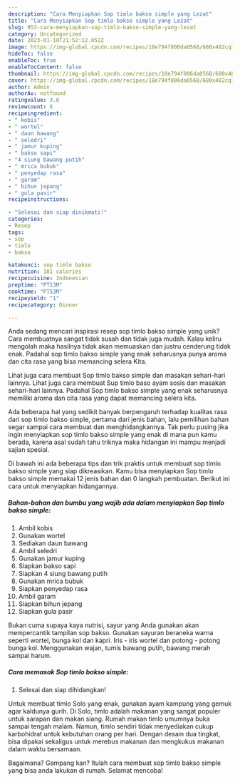 ```yaml
---
description: "Cara Menyiapkan Sop timlo bakso simple yang Lezat"
title: "Cara Menyiapkan Sop timlo bakso simple yang Lezat"
slug: 953-cara-menyiapkan-sop-timlo-bakso-simple-yang-lezat
category: Uncategorized
date: 2023-01-18T21:52:12.052Z
image: https://img-global.cpcdn.com/recipes/18e794f806da0568/680x482cq70/sop-timlo-bakso-simple-foto-resep-utama.jpg
hideToc: false
enableToc: true
enableTocContent: false
thumbnail: https://img-global.cpcdn.com/recipes/18e794f806da0568/680x482cq70/sop-timlo-bakso-simple-foto-resep-utama.jpg
cover: https://img-global.cpcdn.com/recipes/18e794f806da0568/680x482cq70/sop-timlo-bakso-simple-foto-resep-utama.jpg
author: Admin
authorAv: notfound
ratingvalue: 3.6
reviewcount: 6
recipeingredient:
- " kobis"
- " wortel"
- " daun bawang"
- " seledri"
- " jamur kuping"
- " bakso sapi"
- "4 siung bawang putih"
- " mrica bubuk"
- " penyedap rasa"
- " garam"
- " bihun jepang"
- " gula pasir"
recipeinstructions:

- "Selesai dan siap dinikmati!"
categories:
- Resep
tags:
- sop
- timlo
- bakso

katakunci: sop timlo bakso 
nutrition: 181 calories
recipecuisine: Indonesian
preptime: "PT13M"
cooktime: "PT53M"
recipeyield: "1"
recipecategory: Dinner

---
```





Anda sedang mencari inspirasi resep sop timlo bakso simple yang unik? Cara membuatnya sangat tidak susah dan tidak juga mudah. Kalau keliru mengolah maka hasilnya tidak akan memuaskan dan justru cenderung tidak enak. Padahal sop timlo bakso simple yang enak seharusnya punya aroma dan cita rasa yang bisa memancing selera Kita.





Lihat juga cara membuat Sop timlo bakso simple dan masakan sehari-hari lainnya. Lihat juga cara membuat Sup timlo baso ayam sosis dan masakan sehari-hari lainnya. Padahal Sop timlo bakso simple yang enak seharusnya memiliki aroma dan cita rasa yang dapat memancing selera kita.

Ada beberapa hal yang sedikit banyak berpengaruh terhadap kualitas rasa dari sop timlo bakso simple, pertama dari jenis bahan, lalu pemilihan bahan segar sampai cara membuat dan menghidangkannya. Tak perlu pusing jika ingin menyiapkan sop timlo bakso simple yang enak di mana pun kamu berada, karena asal sudah tahu triknya maka hidangan ini mampu menjadi sajian spesial.






Di bawah ini ada beberapa tips dan trik praktis untuk membuat sop timlo bakso simple yang siap dikreasikan. Kamu bisa menyiapkan Sop timlo bakso simple memakai 12 jenis bahan dan 0 langkah pembuatan. Berikut ini cara untuk menyiapkan hidangannya.

<!--inarticleads1-->

##### Bahan-bahan dan bumbu yang wajib ada dalam menyiapkan Sop timlo bakso simple:

1. Ambil  kobis
1. Gunakan  wortel
1. Sediakan  daun bawang
1. Ambil  seledri
1. Gunakan  jamur kuping
1. Siapkan  bakso sapi
1. Siapkan 4 siung bawang putih
1. Gunakan  mrica bubuk
1. Siapkan  penyedap rasa
1. Ambil  garam
1. Siapkan  bihun jepang
1. Siapkan  gula pasir


Bukan cuma supaya kaya nutrisi, sayur yang Anda gunakan akan mempercantik tampilan sop bakso. Gunakan sayuran beraneka warna seperti wortel, bunga kol dan kapri. Iris - iris wortel dan potong - potong bunga kol. Menggunakan wajan, tumis bawang putih, bawang merah sampai harum. 

<!--inarticleads2-->

##### Cara memasak Sop timlo bakso simple:


1. Selesai dan siap dihidangkan!

Untuk membuat timlo Solo yang enak, gunakan ayam kampung yang gemuk agar kaldunya gurih. Di Solo, timlo adalah makanan yang sangat populer untuk sarapan dan makan siang. Rumah makan timlo umumnya buka sampai tengah malam. Namun, timlo sendiri tidak menyediakan cukup karbohidrat untuk kebutuhan orang per hari. Dengan desain dua tingkat, bisa dipakai sekaligus untuk merebus makanan dan mengkukus makanan dalam waktu bersamaan. 

Bagaimana? Gampang kan? Itulah cara membuat sop timlo bakso simple yang bisa anda lakukan di rumah. Selamat mencoba!
